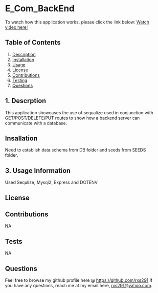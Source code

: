 #                             E_Com_BackEnd 
 

 To watch how this application works, please click the link below:
 [Watch video here!](https://drive.google.com/file/d/1nOSrCxf4d8umqNnCqFToyb6_-qFlPSH1/view)
 

##  Table of Contents  

1. [Description](#desc)
2. [Installation](#install)
3. [Usage](#usage)
4. [License](#license) 
5. [Contributions](#contributions)
6. [Testing](#testing)
7. [Questions](#questions) 

<a name="desc"></a>
## 1. Descrption

This application showcases the use of sequalize used in conjunction with GET/POST/DELETE/PUT routes to show how a backend server can communicate with a database. 

<a name="install"></a>
## Insallation
Need to establish data schema from DB folder and seeds from SEEDS folder. 

<a name="usage"></a>
## 3. Usage Information

Used Sequlize, Mysql2, Express and DOTENV
  

<a name="license"></a>
## License  
  
  
<a name="contributions"></a>
## Contributions 

NA

<a name="testing"></a>
## Tests

NA

<a name="questions"></a>
## Questions 

Feel free to browse my github profile here @ https://github.com/rxs291
If you have any questions, reach me at my email here, rxs291@yahoo.com.

